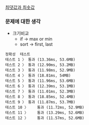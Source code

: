 [최댓값과 최솟값](https://programmers.co.kr/learn/courses/30/lessons/12939)

### 문제에 대한 생각
- 크기비교
  - if -> max or min
  - sort -> first, last

```
정확성  테스트
테스트 1 〉	통과 (13.36ms, 53.6MB)
테스트 2 〉	통과 (12.90ms, 53.2MB)
테스트 3 〉	통과 (11.98ms, 52.9MB)
테스트 4 〉	통과 (18.81ms, 54MB)
테스트 5 〉	통과 (11.96ms, 53.6MB)
테스트 6 〉	통과 (12.39ms, 53.1MB)
테스트 7 〉	통과 (11.01ms, 52.3MB)
테스트 8 〉	통과 (18.85ms, 52.4MB)
테스트 9 〉	통과 (11.87ms, 53.7MB)
테스트 10 〉	통과 (11.72ms, 52.9MB)
테스트 11 〉	통과 (13.29ms, 52.6MB)
테스트 12 〉	통과 (11.57ms, 52.6MB)
```